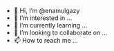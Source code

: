 - 👋 Hi, I’m @enamulgazy
- 👀 I’m interested in ...
- 🌱 I’m currently learning ...
- 💞️ I’m looking to collaborate on ...
- 📫 How to reach me ...

<!---
enamulgazy/enamulgazy is a ✨ special ✨ repository because its `README.md` (this file) appears on your GitHub profile.
You can click the Preview link to take a look at your changes.
--->
